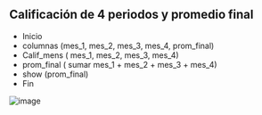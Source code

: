 ## Calificación de 4 periodos y promedio final
- Inicio
- columnas (mes_1, mes_2, mes_3, mes_4, prom_final)
- Calif_mens ( mes_1, mes_2, mes_3, mes_4) 
- prom_final ( sumar mes_1 + mes_2 + mes_3 + mes_4)
- show (prom_final) 
- Fin

![image](https://user-images.githubusercontent.com/103066587/163238397-4fc835d8-e16a-43e4-a9d4-6f02d32afa5c.png)
